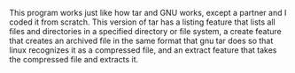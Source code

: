 This program works just like how tar and GNU works, except a partner
and I coded it from scratch. This version of tar has a listing feature
that lists all files and directories in a specified directory or file
system, a create feature that creates an archived file in the same format
that gnu tar does so that linux recognizes it as a compressed file, and an
extract feature that takes the compressed file and extracts it.
